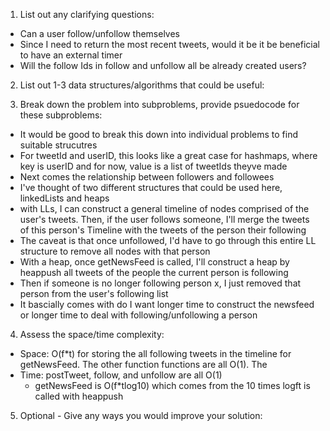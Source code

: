 1. List out any clarifying questions:
- Can a user follow/unfollow themselves
- Since I need to return the most recent tweets, would it be it be beneficial to have an external timer 
- Will the follow Ids in follow and unfollow all be already created users?

2. List out 1-3 data structures/algorithms that could be useful:


3. Break down the problem into subproblems, provide psuedocode for these subproblems:
- It would be good to break this down into individual problems to find suitable strucutres
- For tweetId and userID, this looks like a great case for hashmaps, where key is userID and for now, value is a list of tweetIds theyve made
- Next comes the relationship between followers and followees
- I've thought of two different structures that could be used here, linkedLists and heaps
- with LLs, I can construct a general timeline of nodes comprised of the user's tweets. Then, if the user follows someone, I'll merge the tweets of this person's Timeline with the tweets of the person their following
- The caveat is that once unfollowed, I'd have to go through this entire LL structure to remove all nodes with that person
- With a heap, once getNewsFeed is called, I'll construct a heap by heappush all tweets of the people the current person is following
- Then if someone is no longer following person x, I just removed that person from the user's following list
- It bascially comes with do I want longer time to construct the newsfeed or longer time to deal with following/unfollowing a person

4. Assess the space/time complexity:
- Space: O(f*t) for storing the all following tweets in the timeline for getNewsFeed. The other function functions are all O(1). The 
- Time: postTweet, follow, and unfollow are all O(1)
    - getNewsFeed is O(f*tlog10) which comes from the 10 times logft is called with heappush

5. Optional - Give any ways you would improve your solution: